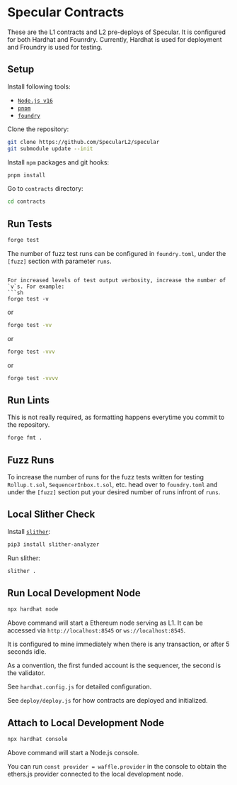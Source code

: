 # Specular Contracts

These are the L1 contracts and L2 pre-deploys of Specular. It is configured for both Hardhat and Founrdry.
Currently, Hardhat is used for deployment and Froundry is used for testing.

## Setup

Install following tools:

- [`Node.js v16`](https://nodejs.org/en/)
- [`pnpm`](https://pnpm.io/installation#using-corepack)
- [`foundry`](https://book.getfoundry.sh/getting-started/installation)

Clone the repository:

```sh
git clone https://github.com/SpecularL2/specular
git submodule update --init
```

Install `npm` packages and git hooks:

```sh
pnpm install
```

Go to `contracts` directory:

```sh
cd contracts
```

## Run Tests

```sh
forge test
```
The number of fuzz test runs can be configured in `foundry.toml`, under the `[fuzz]` section with parameter `runs`.
```

For increased levels of test output verbosity, increase the number of `v`s. For example:
```sh
forge test -v
```
or
```sh
forge test -vv
```
or
```sh
forge test -vvv
```
or
```sh
forge test -vvvv
```

## Run Lints

This is not really required, as formatting happens everytime you commit to the repository.

```sh
forge fmt .
```

## Fuzz Runs

To increase the number of runs for the fuzz tests written for testing `Rollup.t.sol`, `SequencerInbox.t.sol`, etc. head over to `foundry.toml` and under the `[fuzz]` section put your desired number of runs infront of `runs`.

## Local Slither Check

Install [`slither`](https://github.com/crytic/slither):

```sh
pip3 install slither-analyzer
```

Run slither:

```sh
slither .
```

## Run Local Development Node

```sh
npx hardhat node
```

Above command will start a Ethereum node serving as L1.
It can be accessed via `http://localhost:8545` or `ws://localhost:8545`.

It is configured to mine immediately when there is any transaction, or after 5 seconds idle.

As a convention, the first funded account is the sequencer, the second is the validator.

See `hardhat.config.js` for detailed configuration.

See `deploy/deploy.js` for how contracts are deployed and initialized.

## Attach to Local Development Node

```sh
npx hardhat console
```

Above command will start a Node.js console.

You can run `const provider = waffle.provider` in the console to obtain the ethers.js provider connected to the local development node.
